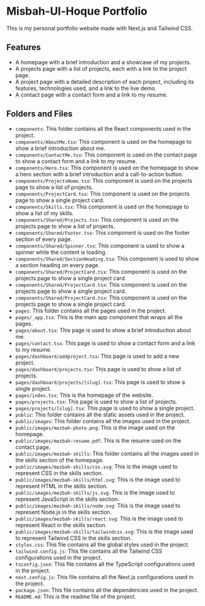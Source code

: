 # Misbah-Ul-Hoque Portfolio

This is my personal portfolio website made with Next.js and Tailwind CSS.

## Features

- A homepage with a brief introduction and a showcase of my projects.
- A projects page with a list of projects, each with a link to the project page.
- A project page with a detailed description of each project, including its features, technologies used, and a link to the live demo.
- A contact page with a contact form and a link to my resume.

## Folders and Files

- `components`: This folder contains all the React components used in the project.
- `components/AboutMe.tsx`: This component is used on the homepage to show a brief introduction about me.
- `components/ContactMe.tsx`: This component is used on the contact page to show a contact form and a link to my resume.
- `components/Hero.tsx`: This component is used on the homepage to show a hero section with a brief introduction and a call-to-action button.
- `components/ProjectsHome.tsx`: This component is used on the projects page to show a list of projects.
- `components/ProjectCard.tsx`: This component is used on the projects page to show a single project card.
- `components/Skills.tsx`: This component is used on the homepage to show a list of my skills.
- `components/Shared/Projects.tsx`: This component is used on the projects page to show a list of projects.
- `components/Shared/Footer.tsx`: This component is used on the footer section of every page.
- `components/Shared/Spinner.tsx`: This component is used to show a spinner while the content is loading.
- `components/Shared/SectionHeading.tsx`: This component is used to show a section heading on every page.
- `components/Shared/ProjectCard.tsx`: This component is used on the projects page to show a single project card.
- `components/Shared/ProjectCard.tsx`: This component is used on the projects page to show a single project card.
- `components/Shared/ProjectCard.tsx`: This component is used on the projects page to show a single project card.
- `pages`: This folder contains all the pages used in the project.
- `pages/_app.tsx`: This is the main app component that wraps all the pages.
- `pages/about.tsx`: This page is used to show a brief introduction about me.
- `pages/contact.tsx`: This page is used to show a contact form and a link to my resume.
- `pages/dashboard/addproject.tsx`: This page is used to add a new project.
- `pages/dashboard/projects.tsx`: This page is used to show a list of projects.
- `pages/dashboard/projects/[slug].tsx`: This page is used to show a single project.
- `pages/index.tsx`: This is the homepage of the website.
- `pages/projects.tsx`: This page is used to show a list of projects.
- `pages/projects/[slug].tsx`: This page is used to show a single project.
- `public`: This folder contains all the static assets used in the project.
- `public/images`: This folder contains all the images used in the project.
- `public/images/mezbah-photo.png`: This is the image used on the homepage.
- `public/images/mezbah-resume.pdf`: This is the resume used on the contact page.
- `public/images/mezbah-skills`: This folder contains all the images used in the skills section of the homepage.
- `public/images/mezbah-skills/css.svg`: This is the image used to represent CSS in the skills section.
- `public/images/mezbah-skills/html.svg`: This is the image used to represent HTML in the skills section.
- `public/images/mezbah-skills/js.svg`: This is the image used to represent JavaScript in the skills section.
- `public/images/mezbah-skills/node.svg`: This is the image used to represent Node.js in the skills section.
- `public/images/mezbah-skills/react.svg`: This is the image used to represent React in the skills section.
- `public/images/mezbah-skills/tailwindcss.svg`: This is the image used to represent Tailwind CSS in the skills section.
- `styles.css`: This file contains all the global styles used in the project.
- `tailwind.config.js`: This file contains all the Tailwind CSS configurations used in the project.
- `tsconfig.json`: This file contains all the TypeScript configurations used in the project.
- `next.config.js`: This file contains all the Next.js configurations used in the project.
- `package.json`: This file contains all the dependencies used in the project.
- `README.md`: This is the readme file of the project.
